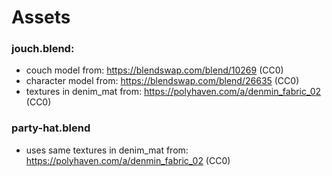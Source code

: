 Assets
======

### jouch.blend:
* couch model from: https://blendswap.com/blend/10269 (CC0)
* character model from: https://blendswap.com/blend/26635 (CC0)
* textures in denim_mat from: https://polyhaven.com/a/denmin_fabric_02 (CC0)

### party-hat.blend
* uses same textures in denim_mat from: https://polyhaven.com/a/denmin_fabric_02 (CC0)

